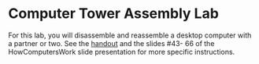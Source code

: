 Computer Tower Assembly Lab
===========================

For this lab, you will disassemble and reassemble a desktop computer with a partner or two. See the [handout](https://github.com/APCSPrinciples/APCSPrinciples.github.io/blob/master/Worksheets/VirtualDesktopAssemblyKey.rtf?raw=true) and the slides #43- 66 of the HowComputersWork slide presentation for more specific instructions. 
